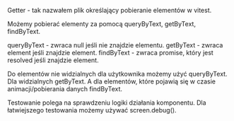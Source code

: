 Getter - tak nazwałem plik określający pobieranie elementów w vitest.

Możemy pobierać elementy za pomocą queryByText, getByText, findByText.

queryByText - zwraca null jeśli nie znajdzie elementu.
getByText - zwraca element jeśli znajdzie element.
findByText - zwraca promise, który jest resolved jeśli znajdzie element.

Do elementów nie widzialnych dla użytkownika możemy użyć queryByText. Dla widzialnych getByText. A dla elementów, które pojawią się w czasie animacji/pobierania danych findByText.

Testowanie polega na sprawdzeniu logiki działania komponentu.
Dla łatwiejszego testowania możemy używać screen.debug().
